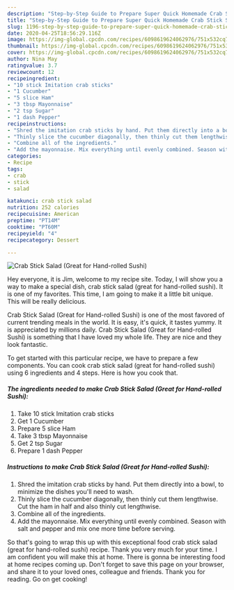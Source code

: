 ```yaml
---
description: "Step-by-Step Guide to Prepare Super Quick Homemade Crab Stick Salad (Great for Hand-rolled Sushi)"
title: "Step-by-Step Guide to Prepare Super Quick Homemade Crab Stick Salad (Great for Hand-rolled Sushi)"
slug: 1196-step-by-step-guide-to-prepare-super-quick-homemade-crab-stick-salad-great-for-hand-rolled-sushi
date: 2020-04-25T18:56:29.116Z
image: https://img-global.cpcdn.com/recipes/6098619624062976/751x532cq70/crab-stick-salad-great-for-hand-rolled-sushi-recipe-main-photo.jpg
thumbnail: https://img-global.cpcdn.com/recipes/6098619624062976/751x532cq70/crab-stick-salad-great-for-hand-rolled-sushi-recipe-main-photo.jpg
cover: https://img-global.cpcdn.com/recipes/6098619624062976/751x532cq70/crab-stick-salad-great-for-hand-rolled-sushi-recipe-main-photo.jpg
author: Nina May
ratingvalue: 3.7
reviewcount: 12
recipeingredient:
- "10 stick Imitation crab sticks"
- "1 Cucumber"
- "5 slice Ham"
- "3 tbsp Mayonnaise"
- "2 tsp Sugar"
- "1 dash Pepper"
recipeinstructions:
- "Shred the imitation crab sticks by hand. Put them directly into a bowl, to minimize the dishes you&#39;ll need to wash."
- "Thinly slice the cucumber diagonally, then thinly cut them lengthwise. Cut the ham in half and also thinly cut lengthwise."
- "Combine all of the ingredients."
- "Add the mayonnaise. Mix everything until evenly combined. Season with salt and pepper and mix one more time before serving."
categories:
- Recipe
tags:
- crab
- stick
- salad

katakunci: crab stick salad 
nutrition: 252 calories
recipecuisine: American
preptime: "PT14M"
cooktime: "PT60M"
recipeyield: "4"
recipecategory: Dessert

---
```



![Crab Stick Salad (Great for Hand-rolled Sushi)](https://img-global.cpcdn.com/recipes/6098619624062976/751x532cq70/crab-stick-salad-great-for-hand-rolled-sushi-recipe-main-photo.jpg)

Hey everyone, it is Jim, welcome to my recipe site. Today, I will show you a way to make a special dish, crab stick salad (great for hand-rolled sushi). It is one of my favorites. This time, I am going to make it a little bit unique. This will be really delicious.

Crab Stick Salad (Great for Hand-rolled Sushi) is one of the most favored of current trending meals in the world. It is easy, it's quick, it tastes yummy. It is appreciated by millions daily. Crab Stick Salad (Great for Hand-rolled Sushi) is something that I have loved my whole life. They are nice and they look fantastic.




To get started with this particular recipe, we have to prepare a few components. You can cook crab stick salad (great for hand-rolled sushi) using 6 ingredients and 4 steps. Here is how you cook that.

<!--inarticleads1-->

##### The ingredients needed to make Crab Stick Salad (Great for Hand-rolled Sushi):

1. Take 10 stick Imitation crab sticks
1. Get 1 Cucumber
1. Prepare 5 slice Ham
1. Take 3 tbsp Mayonnaise
1. Get 2 tsp Sugar
1. Prepare 1 dash Pepper




<!--inarticleads2-->

##### Instructions to make Crab Stick Salad (Great for Hand-rolled Sushi):

1. Shred the imitation crab sticks by hand. Put them directly into a bowl, to minimize the dishes you&#39;ll need to wash.
1. Thinly slice the cucumber diagonally, then thinly cut them lengthwise. Cut the ham in half and also thinly cut lengthwise.
1. Combine all of the ingredients.
1. Add the mayonnaise. Mix everything until evenly combined. Season with salt and pepper and mix one more time before serving.




So that's going to wrap this up with this exceptional food crab stick salad (great for hand-rolled sushi) recipe. Thank you very much for your time. I am confident you will make this at home. There is gonna be interesting food at home recipes coming up. Don't forget to save this page on your browser, and share it to your loved ones, colleague and friends. Thank you for reading. Go on get cooking!
